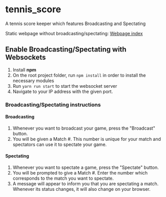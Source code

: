# tennis_score
A tennis score keeper which features Broadcasting and Spectating

Static webpage without broadcasting/spectating: [Webpage index](https://themetalfleece.github.io/tennis-score/)

## Enable Broadcasting/Spectating with Websockets

1. Install **npm**
2. On the root project folder, run `npm install` in order to install the necessary modules
3. Run `yarn run start` to start the websocket server
4. Navigate to your IP address with the given port.

### Broadcasting/Spectating instructions

#### Broadcasting
1. Whenever you want to broadcast your game, press the "Broadcast" button.
2. You will be given a Match #. This number is unique for your match and spectators can use it to spectate your game.

#### Spectating
1. Whenever you want to spectate a game, press the "Spectate" button.
2. You will be prompted to give a Match #. Enter the number which corresponds to the match you want to spectate.
3. A message will appear to inform you that you are spectating a match. Whenever its status changes, it will also change on your browser.
